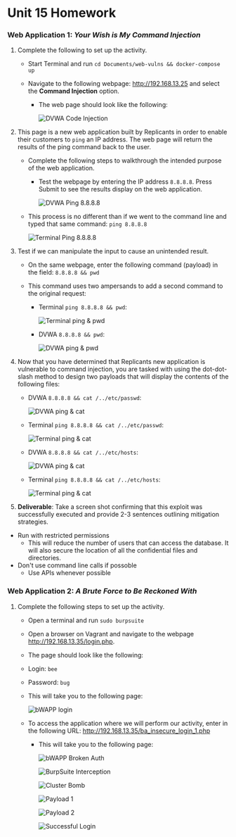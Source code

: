 # Unit 15 Homework

### Web Application 1: *Your Wish is My Command Injection*

1. Complete the following to set up the activity. 

    - Start Terminal and run `cd Documents/web-vulns && docker-compose up`

    - Navigate to the following webpage: <http://192.168.13.25> and select the **Command Injection** option.
    
      - The web page should look like the following:

        ![DVWA Code Injection](https://github.com/naseebahikram/Homework-15/blob/main/Homework%2015%20Pictures/DVWA%20Code%20Injection.PNG)


2. This page is a new web application built by Replicants in order to enable their customers to `ping` an IP address. The web page will return the results of the ping command back to the user.

    - Complete the following steps to walkthrough the intended purpose of the web application. 

      - Test the webpage by entering the IP address `8.8.8.8`. Press Submit to see the results display on the web application.

        ![DVWA Ping 8.8.8.8](https://github.com/naseebahikram/Homework-15/blob/main/Homework%2015%20Pictures/DVWA%20Ping%208.8.8.8.PNG)

     - This process is no different than if we went to the command line and typed that same command: `ping 8.8.8.8`

        ![Terminal Ping 8.8.8.8](https://github.com/naseebahikram/Homework-15/blob/main/Homework%2015%20Pictures/Terminal%20Ping%208.8.8.8.PNG)

3. Test if we can manipulate the input to cause an unintended result.

    - On the same webpage, enter the following command (payload) in the field: `8.8.8.8 && pwd`

    - This command uses two ampersands to add a second command to the original request:

      - Terminal `ping 8.8.8.8 && pwd`: 

        ![Terminal ping & pwd](https://github.com/naseebahikram/Homework-15/blob/main/Homework%2015%20Pictures/Terminal%20Ping%208.8.8.8-pwd.PNG)
  
      - DVWA `8.8.8.8 && pwd`:

        ![DVWA ping & pwd](https://github.com/naseebahikram/Homework-15/blob/main/Homework%2015%20Pictures/DVWA%20Ping%208.8.8.8.-pwd.PNG)


4. Now that you have determined that Replicants new application is vulnerable to command injection, you are tasked with using the dot-dot-slash method to design two payloads that will display the contents of the following files:
   
    - DVWA `8.8.8.8 && cat /../etc/passwd`:
      
        ![DVWA ping & cat](https://github.com/naseebahikram/Homework-15/blob/main/Homework%2015%20Pictures/DVWA%20ping-passwd.PNG)
    
    - Terminal `ping 8.8.8.8 && cat /../etc/passwd`:

        ![Terminal ping & cat](https://github.com/naseebahikram/Homework-15/blob/main/Homework%2015%20Pictures/Terminal%20Ping-passwd.PNG)

    - DVWA `8.8.8.8 && cat /../etc/hosts`:

        ![DVWA ping & cat](https://github.com/naseebahikram/Homework-15/blob/main/Homework%2015%20Pictures/DVWA%20ping-hosts.PNG)

    - Terminal `ping 8.8.8.8 && cat /../etc/hosts`:

        ![Terminal ping & cat](https://github.com/naseebahikram/Homework-15/blob/main/Homework%2015%20Pictures/Terminal%20ping-hosts.PNG)
  

5. **Deliverable**: Take a screen shot confirming that this exploit was successfully executed and provide 2-3 sentences outlining mitigation strategies. 

  - Run with restricted permissions
    - This will reduce the number of users that can access the database. It will also secure the location of all the confidential files and directories. 
  - Don't use command line calls if possoble
    - Use APIs whenever possible

### Web Application 2: *A Brute Force to Be Reckoned With*

1. Complete the following steps to set up the activity. 

    - Open a terminal and run `sudo burpsuite`
    
    - Open a browser on Vagrant and navigate to the webpage <http://192.168.13.35/login.php>.
  
    -  The page should look like the following:

      - Login: `bee`

      - Password: `bug`

    - This will take you to the following page:

      ![bWAPP login](https://github.com/naseebahikram/Homework-15/blob/main/Homework%2015%20Pictures/bWAPP%20login.PNG)

    - To access the application where we will perform our activity, enter in the following URL: <http://192.168.13.35/ba_insecure_login_1.php>

      - This will take you to the following page:

        ![bWAPP Broken Auth](https://github.com/naseebahikram/Homework-15/blob/main/Homework%2015%20Pictures/bWAPP%20Broken%20Auth..PNG)

        ![BurpSuite Interception](https://github.com/naseebahikram/Homework-15/blob/main/Homework%2015%20Pictures/BurpSuite%20Intercept.PNG)

        ![Cluster Bomb](https://github.com/naseebahikram/Homework-15/blob/main/Homework%2015%20Pictures/Clusterbomb.PNG)

        ![Payload 1](https://github.com/naseebahikram/Homework-15/blob/main/Homework%2015%20Pictures/payload%201.PNG)

        ![Payload 2](https://github.com/naseebahikram/Homework-15/blob/main/Homework%2015%20Pictures/Payload%202.PNG)

        ![Successful Login](https://github.com/naseebahikram/Homework-15/blob/main/Homework%2015%20Pictures/Successful%20Burp%20Suite.PNG)
